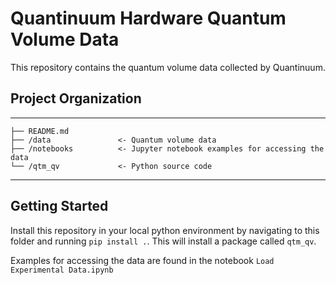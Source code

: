 # Quantinuum Hardware Quantum Volume Data

This repository contains the quantum volume data collected by Quantinuum.

## Project Organization
------------

    ├── README.md          
    ├── /data               <- Quantum volume data
    ├── /notebooks          <- Jupyter notebook examples for accessing the data
    └── /qtm_qv             <- Python source code

--------

## Getting Started

Install this repository in your local python environment by navigating to this folder and running `pip install .`. This will install a package called `qtm_qv`.

Examples for accessing the data are found in the notebook `Load Experimental Data.ipynb`
